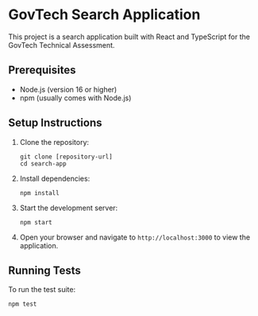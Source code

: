 # GovTech Search Application

This project is a search application built with React and TypeScript for the GovTech Technical Assessment.

## Prerequisites

- Node.js (version 16 or higher)
- npm (usually comes with Node.js)

## Setup Instructions

1. Clone the repository:
   ```
   git clone [repository-url]
   cd search-app
   ```

2. Install dependencies:
   ```
   npm install
   ```

3. Start the development server:
   ```
   npm start
   ```

4. Open your browser and navigate to `http://localhost:3000` to view the application.

## Running Tests

To run the test suite:
   ```
   npm test
   ```


